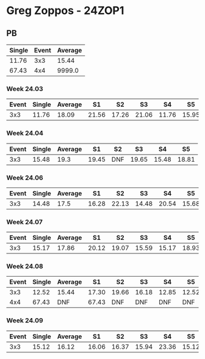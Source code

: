 # Greg Zoppos - 24ZOP1

## PB
|Single|Event|Average|
|----|----|----|
|11.76|3x3|15.44|
|67.43|4x4|9999.0|
### Week 24.03
|Event|Single|Average|S1|S2|S3|S4|S5|
|-----|-------|------|--|--|--|--|--|
|3x3|11.76|18.09|21.56|17.26|21.06|11.76|15.95|
### Week 24.04
|Event|Single|Average|S1|S2|S3|S4|S5|
|-----|-------|------|--|--|--|--|--|
|3x3|15.48|19.3|19.45|DNF|19.65|15.48|18.81|
### Week 24.06
|Event|Single|Average|S1|S2|S3|S4|S5|
|-----|-------|------|--|--|--|--|--|
|3x3|14.48|17.5|16.28|22.13|14.48|20.54|15.68|
### Week 24.07
|Event|Single|Average|S1|S2|S3|S4|S5|
|-----|-------|------|--|--|--|--|--|
|3x3|15.17|17.86|20.12|19.07|15.59|15.17|18.93|
### Week 24.08
|Event|Single|Average|S1|S2|S3|S4|S5|
|-----|-------|------|--|--|--|--|--|
|3x3|12.52|15.44|17.30|19.66|16.18|12.85|12.52|
|4x4|67.43|DNF|67.43|DNF|DNF|DNF|DNF|
### Week 24.09
|Event|Single|Average|S1|S2|S3|S4|S5|
|-----|-------|------|--|--|--|--|--|
|3x3|15.12|16.12|16.06|16.37|15.94|23.36|15.12|
